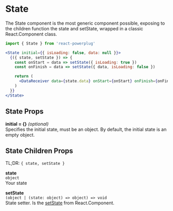 # State

The State component is the most generic component possible, exposing to the children function the state and setState, wrapped in a classic React.Component class.

```js
import { State } from 'react-powerplug'
```

```jsx
<State initial={{ isLoading: false, data: null }}>
  {({ state, setState }) => {
    const onStart = data => setState({ isLoading: true })
    const onFinish = data => setState({ data, isLoading: false })

    return (
      <DataReceiver data={state.data} onStart={onStart} onFinish={onFinish} />
    )
  }}
</State>
```

## State Props

**initial = {}** _(optional)_  
Specifies the initial state, must be an object.
By default, the initial state is an empty object.

## State Children Props

TL;DR: `{ state, setState }`

**state**  
`object`  
Your state

**setState**  
`(object | (state: object) => object) => void`  
State setter. Is the [setState](https://facebook.github.io/react/docs/react-component.html#setstate) from React.Component.
